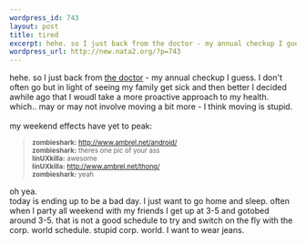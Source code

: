 ```yaml
--- 
wordpress_id: 743
layout: post
title: tired
excerpt: hehe. so I just back from the doctor - my annual checkup I guess. I don't often go but in light of seeing my family get sick and then better I decided awhile ago that I woudl take a more proactive approach to my health. which.. may or may not involve moving a bit more - I think moving i...
wordpress_url: http://new.nata2.org/?p=743
---
```

hehe. so I just back from <a href="http://www.nata2.info/?path=pictures%2Fmisc%2Fphone_camera%2Fphotolog&img=1075750273-t610(1).jpg">the doctor</a> - my annual checkup I guess. I don't often go but in light of seeing my family get sick and then better I decided awhile ago that I woudl take a more proactive approach to my health. which.. may or may not involve moving a bit more - I think moving is stupid.<br/><br/>my weekend effects have yet to peak: <blockquote><small>

<b>zombieshark:</b> <a href="http://www.ambrel.net/android/">http://www.ambrel.net/android/</a><br/>
<b>zombieshark:</b> theres one pic of your ass<br/>
<b>linUXkilla:</b> awesome<br/>
<b>linUXkilla:</b> <a href="http://www.ambrel.net/thong/">http://www.ambrel.net/thong/</a><br/>
<b>zombieshark:</b> yeah

</small></blockquote>
oh yea. <br/>today is ending up to be a bad day. I just want to go home and sleep. often when I party all weekend with my friends I get up at 3-5 and gotobed around 3-5. that is not a good schedule to try and switch on the fly with the corp. world schedule. stupid corp. world. I want to wear jeans.

